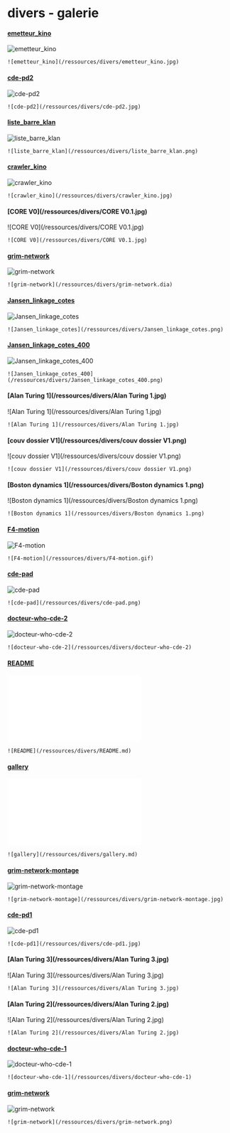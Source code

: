
# divers - galerie
#### [emetteur_kino](/ressources/divers/emetteur_kino.jpg)

![emetteur_kino](/ressources/divers/emetteur_kino.jpg)

```
![emetteur_kino](/ressources/divers/emetteur_kino.jpg)
```

#### [cde-pd2](/ressources/divers/cde-pd2.jpg)

![cde-pd2](/ressources/divers/cde-pd2.jpg)

```
![cde-pd2](/ressources/divers/cde-pd2.jpg)
```

#### [liste_barre_klan](/ressources/divers/liste_barre_klan.png)

![liste_barre_klan](/ressources/divers/liste_barre_klan.png)

```
![liste_barre_klan](/ressources/divers/liste_barre_klan.png)
```

#### [crawler_kino](/ressources/divers/crawler_kino.jpg)

![crawler_kino](/ressources/divers/crawler_kino.jpg)

```
![crawler_kino](/ressources/divers/crawler_kino.jpg)
```

#### [CORE V0](/ressources/divers/CORE V0.1.jpg)

![CORE V0](/ressources/divers/CORE V0.1.jpg)

```
![CORE V0](/ressources/divers/CORE V0.1.jpg)
```

#### [grim-network](/ressources/divers/grim-network.dia)

![grim-network](/ressources/divers/grim-network.dia)

```
![grim-network](/ressources/divers/grim-network.dia)
```

#### [Jansen_linkage_cotes](/ressources/divers/Jansen_linkage_cotes.png)

![Jansen_linkage_cotes](/ressources/divers/Jansen_linkage_cotes.png)

```
![Jansen_linkage_cotes](/ressources/divers/Jansen_linkage_cotes.png)
```

#### [Jansen_linkage_cotes_400](/ressources/divers/Jansen_linkage_cotes_400.png)

![Jansen_linkage_cotes_400](/ressources/divers/Jansen_linkage_cotes_400.png)

```
![Jansen_linkage_cotes_400](/ressources/divers/Jansen_linkage_cotes_400.png)
```

#### [Alan Turing 1](/ressources/divers/Alan Turing 1.jpg)

![Alan Turing 1](/ressources/divers/Alan Turing 1.jpg)

```
![Alan Turing 1](/ressources/divers/Alan Turing 1.jpg)
```

#### [couv dossier V1](/ressources/divers/couv dossier V1.png)

![couv dossier V1](/ressources/divers/couv dossier V1.png)

```
![couv dossier V1](/ressources/divers/couv dossier V1.png)
```

#### [Boston dynamics 1](/ressources/divers/Boston dynamics 1.png)

![Boston dynamics 1](/ressources/divers/Boston dynamics 1.png)

```
![Boston dynamics 1](/ressources/divers/Boston dynamics 1.png)
```

#### [F4-motion](/ressources/divers/F4-motion.gif)

![F4-motion](/ressources/divers/F4-motion.gif)

```
![F4-motion](/ressources/divers/F4-motion.gif)
```

#### [cde-pad](/ressources/divers/cde-pad.png)

![cde-pad](/ressources/divers/cde-pad.png)

```
![cde-pad](/ressources/divers/cde-pad.png)
```

#### [docteur-who-cde-2](/ressources/divers/docteur-who-cde-2)

![docteur-who-cde-2](/ressources/divers/docteur-who-cde-2)

```
![docteur-who-cde-2](/ressources/divers/docteur-who-cde-2)
```

#### [README](/ressources/divers/README.md)

![README](/ressources/divers/README.md)

```
![README](/ressources/divers/README.md)
```

#### [gallery](/ressources/divers/gallery.md)

![gallery](/ressources/divers/gallery.md)

```
![gallery](/ressources/divers/gallery.md)
```

#### [grim-network-montage](/ressources/divers/grim-network-montage.jpg)

![grim-network-montage](/ressources/divers/grim-network-montage.jpg)

```
![grim-network-montage](/ressources/divers/grim-network-montage.jpg)
```

#### [cde-pd1](/ressources/divers/cde-pd1.jpg)

![cde-pd1](/ressources/divers/cde-pd1.jpg)

```
![cde-pd1](/ressources/divers/cde-pd1.jpg)
```

#### [Alan Turing 3](/ressources/divers/Alan Turing 3.jpg)

![Alan Turing 3](/ressources/divers/Alan Turing 3.jpg)

```
![Alan Turing 3](/ressources/divers/Alan Turing 3.jpg)
```

#### [Alan Turing 2](/ressources/divers/Alan Turing 2.jpg)

![Alan Turing 2](/ressources/divers/Alan Turing 2.jpg)

```
![Alan Turing 2](/ressources/divers/Alan Turing 2.jpg)
```

#### [docteur-who-cde-1](/ressources/divers/docteur-who-cde-1)

![docteur-who-cde-1](/ressources/divers/docteur-who-cde-1)

```
![docteur-who-cde-1](/ressources/divers/docteur-who-cde-1)
```

#### [grim-network](/ressources/divers/grim-network.png)

![grim-network](/ressources/divers/grim-network.png)

```
![grim-network](/ressources/divers/grim-network.png)
```
